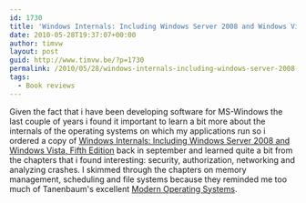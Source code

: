 ```yaml
---
id: 1730
title: 'Windows Internals: Including Windows Server 2008 and Windows Vista, Fifth Edition'
date: 2010-05-28T19:37:07+00:00
author: timvw
layout: post
guid: http://www.timvw.be/?p=1730
permalink: /2010/05/28/windows-internals-including-windows-server-2008-and-windows-vista-fifth-edition/
tags:
  - Book reviews
---
```

Given the fact that i have been developing software for MS-Windows the last couple of years i found it important to learn a bit more about the internals of the operating systems on which my applications run so i ordered a copy of [Windows Internals: Including Windows Server 2008 and Windows Vista, Fifth Edition](http://www.amazon.com/Windows%C2%AE-Internals-Including-Windows-PRO-Developer/dp/0735625301) back in september and learned quite a bit from the chapters that i found interesting: security, authorization, networking and analyzing crashes. I skimmed through the chapters on memory management, scheduling and file systems because they reminded me too much of Tanenbaum's excellent [Modern Operating Systems](http://www.amazon.com/Modern-Operating-Systems-Andrew-Tanenbaum/dp/0136006639/ref=dp_ob_title_bk).
